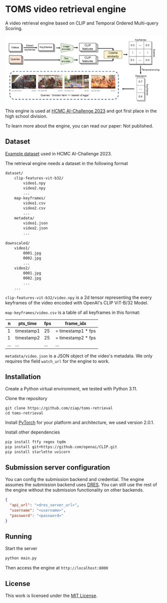 # TOMS video retrieval engine

A video retrieval engine based on CLIP and Temporal Ordered Multi-query
Scoring.

![](method.png)

This engine is used at [HCMC AI-Challenge
2023](https://aichallenge.hochiminhcity.gov.vn/) and got first place in the
high school division.

To learn more about the engine, you can read our paper: Not published.

## Dataset

[Example
dataset](https://docs.google.com/spreadsheets/d/1nnfmpsIB2Cm0jatlN10WjwwZvEIvQxctf8_8YKQfXi4/edit#gid=0)
used in HCMC AI-Challenge 2023.

The retrieval engine needs a dataset in the following format

```
dataset/
    clip-features-vit-b32/
        video1.npy
        video2.npy
        ...
    map-keyframes/
        video1.csv
        video2.csv
        ...
    metadata/
        video1.json
        video2.json
        ...

downscaled/
    video1/
        0001.jpg
        0002.jpg
        ...
    video2/
        0001.jpg
        0002.jpg
        ...
    ...
```

`clip-features-vit-b32/video.npy` is a 2d tensor representing the every
keyframes of the video encoded with OpenAI's CLIP ViT-B/32 Model.

`map-keyframes/video.csv` is a table of all keyframes in this format:

| n   | pts_time   | fps | frame_idx          |
| --- | ---------- | --- | ------------------ |
| 1   | timestamp1 | 25  | = timestamp1 * fps |
| 1   | timestamp2 | 25  | = timestamp2 * fps |
| ... | ...        | ... | ...                |

`metadata/video.json` is a JSON object of the video's metadata. We only
requires the field `watch_url` for the engine to work.

## Installation

Create a Python virtual environment, we tested with Python 3.11.

Clone the repository

```
git clone https://github.com/ziap/toms-retrieval
cd toms-retrieval
```

Install [PyTorch](https://pytorch.org/get-started/locally/) for your platform
and architecture, we used version 2.0.1.

Install other dependencies

```
pip install ftfy regex tqdm
pip install git+https://github.com/openai/CLIP.git
pip install starlette uvicorn
```

## Submission server configuration

You can config the submission backend and credential. The engine assumes the
submission backend uses [DRES](https://github.com/dres-dev/DRES). You can still
use the rest of the engine without the submission functionality on other
backends.

```json
{
  "api_url": "<dres_server_url>",
  "username": "<username>",
  "password": "<password>"
}
```

## Running

Start the server

```bash
python main.py
```

Then access the engine at `http://localhost:8000`

## License

This work is licensed under the [MIT License](LICENSE).
